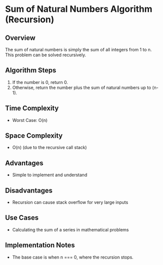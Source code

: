 # Sum of Natural Numbers Algorithm (Recursion)

## Overview
The sum of natural numbers is simply the sum of all integers from 1 to n. This problem can be solved recursively.

## Algorithm Steps
1. If the number is 0, return 0.
2. Otherwise, return the number plus the sum of natural numbers up to (n-1).

## Time Complexity
- Worst Case: O(n)

## Space Complexity
- O(n) (due to the recursive call stack)

## Advantages
- Simple to implement and understand

## Disadvantages
- Recursion can cause stack overflow for very large inputs

## Use Cases
- Calculating the sum of a series in mathematical problems

## Implementation Notes
- The base case is when n === 0, where the recursion stops.